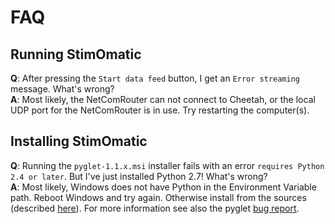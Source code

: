 # FAQ #

## Running StimOmatic ##

**Q**: After pressing the `Start data feed` button, I get an `Error streaming` message. What's wrong?  
**A**: Most likely, the NetComRouter can not connect to Cheetah, or the local UDP port for the NetComRouter is in use. Try restarting the computer(s).

## Installing StimOmatic ##

**Q**: Running the `pyglet-1.1.x.msi` installer fails with an error `requires Python 2.4 or later`. But I've just installed Python 2.7! What's wrong?  
**A**: Most likely, Windows does not have Python in the Environment Variable path. Reboot Windows and try again. Otherwise install from the sources (described [here][pyglet_install]). For more information see also the pyglet [bug report][pyglet_install_bug].

[pyglet_install]: https://github.com/kotowicz/StimOmatic/blob/master/python/OpenGLPlotting/pomp/docs/INSTALL.txt
[pyglet_install_bug]: https://code.google.com/p/pyglet/issues/detail?id=488
